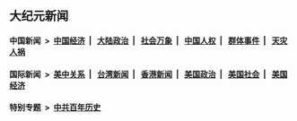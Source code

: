 ## 大纪元新闻

#### 中国新闻 &nbsp;>&nbsp; [中国经济](indexes/ncid283/README.md?02020845) &nbsp;| &nbsp; [大陆政治](indexes/ncid277/README.md?02020845) &nbsp;| &nbsp; [社会万象](indexes/ncid282/README.md?02020845) &nbsp;| &nbsp; [中国人权](indexes/ncid278/README.md?02020845) &nbsp;| &nbsp; [群体事件](indexes/ncid279/README.md?02020845) &nbsp;| &nbsp; [天灾人祸](indexes/ncid280/README.md?02020845)

#### 国际新闻 &nbsp;>&nbsp; [美中关系](indexes/nf1412576/README.md?02020845) &nbsp;| &nbsp; [台湾新闻](indexes/ncid1349361/README.md?02020845) &nbsp;| &nbsp; [香港新闻](indexes/ncid1349362/README.md?02020845) &nbsp;| &nbsp; [美国政治](indexes/ncid1078159/README.md?02020845) &nbsp;| &nbsp; [美国社会](indexes/ncid1078160/README.md?02020845) &nbsp;| &nbsp; [美国经济](indexes/ncid1078158/README.md?02020845)

#### 特别专题 &nbsp;>&nbsp; [中共百年历史](https://github.com/epoch-news/epoch-special/blob/master/README.md?02020845)  
